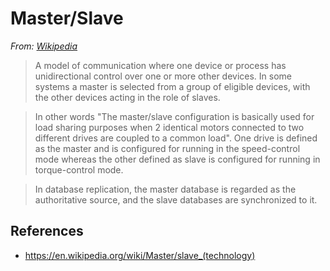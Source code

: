 # Master/Slave

*From: [Wikipedia]()*

> A model of communication where one device or process has unidirectional control over one or more other devices. In some systems a master is selected from a group of eligible devices, with the other devices acting in the role of slaves.

> In other words "The master/slave configuration is basically used for load sharing purposes when 2 identical motors connected to two different drives are coupled to a common load". One drive is defined as the master and is configured for running in the speed-control mode whereas the other defined as slave is configured for running in torque-control mode.

> In database replication, the master database is regarded as the authoritative source, and the slave databases are synchronized to it.

## References

-   <https://en.wikipedia.org/wiki/Master/slave_(technology)>
